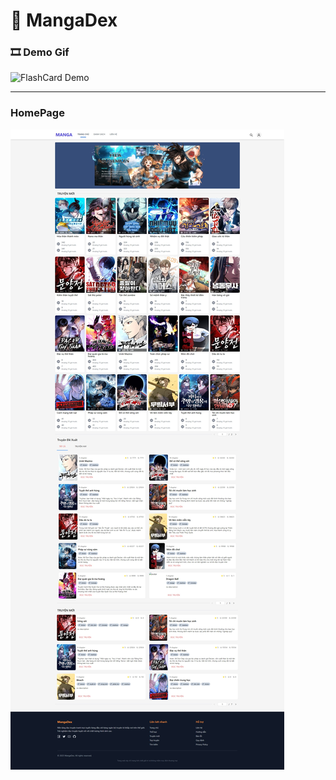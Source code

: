# 📖 MangaDex

### 🎞️ Demo Gif
![FlashCard Demo](src/assets/demo.gif)

---
### HomePage
![Homepage](src/assets/homepage.jpeg)
